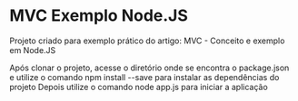 # MVC Exemplo Node.JS
Projeto criado para exemplo prático do artigo:  MVC - Conceito e exemplo em Node.JS

Após clonar o projeto, acesse o diretório onde se encontra o package.json e utilize o comando npm install --save para instalar as dependências do projeto
Depois utilize o comando node app.js para iniciar a aplicação
